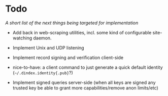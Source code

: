 # Todo

_A short list of the next things being targeted for implementation_

 - Add back in web-scraping utilities, incl. some kind of configurable site-watching daemon.
 
 - Implement Unix and UDP listening

 - Implement record signing and verification client-side
  - nice-to-have: a client command to just generate a quick default identity (`~/.dindex.identity{.pub}`?)

 - Implement signed queries server-side (when all keys are signed any trusted key be able to grant more capabilities/remove anon limits/etc)



